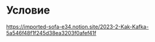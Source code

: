 # Условие

<https://imported-sofa-e34.notion.site/2023-2-Kak-Kafka-5a546f48f1f245d38ea3203f0afef41f>
